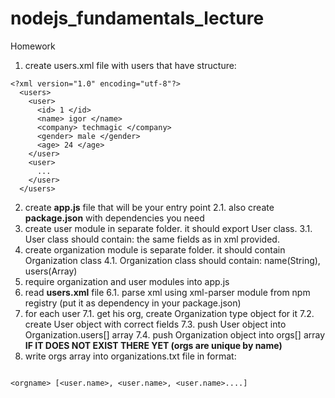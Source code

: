 # nodejs_fundamentals_lecture

Homework

1. create users.xml file with users that have structure:
  ```
  <?xml version="1.0" encoding="utf-8"?>
    <users>
      <user>
        <id> 1 </id>
        <name> igor </name>
        <company> techmagic </company>
        <gender> male </gender>
        <age> 24 </age>
      </user>
      <user>
        ...
      </user>
    </users>
  ```
    
2. create **app.js** file that will be your entry point
 2.1. also create **package.json** with dependencies you need
3. create user module in separate folder. it should export User class.
  3.1. User class should contain: the same fields as in xml provided.
4. create organization module is separate folder. it should contain Organization class
  4.1. Organization class should contain: name(String), users(Array)
5. require organization and user modules into app.js
6. read **users.xml** file
  6.1. parse xml using xml-parser module from npm registry (put it as dependency in your package.json)
7. for each user
 7.1. get his org, create Organization type object for it
 7.2. create User object with correct fields
 7.3. push User object into Organization.users[] array
 7.4. push Organization object into orgs[] array **IF IT DOES NOT EXIST THERE YET (orgs are unique by name)**
8. write orgs array into organizations.txt file in format:
  
  ```
  
  <orgname> [<user.name>, <user.name>, <user.name>....]
  
  ```

 
